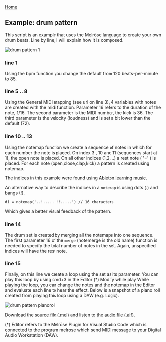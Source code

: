 [Home](https://emicklei.github.io/melrose)

## Example: drum pattern

This script is an example that uses the Melrōse language to create your own drum beats.
Line by line, I will explain how it is composed.
 
![drum pattern 1](https://storage.googleapis.com/downloads.ernestmicklei.com/melrose/melrose-drum-pattern-1.png "Melrōse source file")

### line 1
Using the bpm function you change the default from 120 beats-per-minute to 85.

### line 5 .. 8
Using the General MIDI mapping (see url on line 3),  4 variables with notes are created with the midi function.  Parameter 16 refers to the duration of the note,  1/16. The second parameter is the MIDI number, the kick is 36. The third parameter is the velocity (loudness) and is set a bit lower than the default (72).

### line 10 .. 13
Using the notemap function we create a sequence of notes in which for each number the note is placed. On index 3 , 10 and 11 (sequences start at 1), the open note is placed. On all other indices (1,2,...) a rest note ( '=' ) is placed. 
For each note (open,close,clap,kick) a pattern is created using notemap.

The indices in this example were found using [Ableton learning music](https://learningmusic.ableton.com/make-beats/make-beats.html). 

An alternative way to describe the indices in a `notemap` is using dots (.) and bangs (!).

	d1 = notemap('..!......!!.....') // 16 characters
	
Which gives a better visual feedback of the pattern.

### line 14
The drum set is created by merging all the notemaps into one sequence. The first parameter 16 of the `merge` (notemerge is the old name) function is needed to specify the total number of notes in the set. Again, unspecified indices will have the rest note.

### line 15
Finally, on this line we create a loop using the set as its parameter. You can play this loop by using cmd+3 in the Editor (*)
Modify while play
While playing the loop, you can change the notes and the notemap in the Editor and evaluate each line to hear the effect.
Below is a snapshot of a piano roll created from playing this loop using a DAW (e.g. Logic).
 
![drum pattern pianoroll](https://storage.googleapis.com/downloads.ernestmicklei.com/melrose/melrose-drum-pattern1-pianoroll.png) 
 
 
Download the [source file (.mel)](https://storage.googleapis.com/downloads.ernestmicklei.com/melrose/melrose-drum-pattern-1.mel) and listen to the [audio file (.aif)](https://storage.googleapis.com/downloads.ernestmicklei.com/melrose/melrose_drum_pattern-1.aif).

(*) Editor refers to the Melrōse Plugin for Visual Studio Code which is connected to the program melrose which send MIDI message to your Digital Audio Workstation (DAW).
